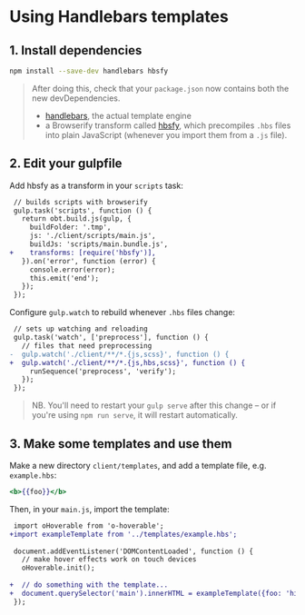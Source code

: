 # Using Handlebars templates

## 1. Install dependencies

```sh
npm install --save-dev handlebars hbsfy
```

> After doing this, check that your `package.json` now contains both the new devDependencies.
> - [handlebars](http://handlebarsjs.com/), the actual template engine
> - a Browserify transform called [hbsfy](https://github.com/epeli/node-hbsfy), which precompiles `.hbs` files into plain JavaScript (whenever you import them from a `.js` file).


## 2. Edit your gulpfile

Add hbsfy as a transform in your `scripts` task:

```diff
 // builds scripts with browserify
 gulp.task('scripts', function () {
   return obt.build.js(gulp, {
     buildFolder: '.tmp',
     js: './client/scripts/main.js',
     buildJs: 'scripts/main.bundle.js',
+    transforms: [require('hbsfy')],
   }).on('error', function (error) {
     console.error(error);
     this.emit('end');
   });
 });
```

Configure `gulp.watch` to rebuild whenever `.hbs` files change:

```diff
 // sets up watching and reloading
 gulp.task('watch', ['preprocess'], function () {
   // files that need preprocessing
-  gulp.watch('./client/**/*.{js,scss}', function () {
+  gulp.watch('./client/**/*.{js,hbs,scss}', function () {
     runSequence('preprocess', 'verify');
   });
 });
``` 

> NB. You'll need to restart your `gulp serve` after this change – or if you're using `npm run serve`, it will restart automatically.


## 3. Make some templates and use them

Make a new directory `client/templates`, and add a template file, e.g. `example.hbs`:

```hbs
<b>{{foo}}</b>
```

Then, in your `main.js`, import the template:

```diff
 import oHoverable from 'o-hoverable';
+import exampleTemplate from '../templates/example.hbs';
 
 document.addEventListener('DOMContentLoaded', function () {
   // make hover effects work on touch devices
   oHoverable.init();
 
+  // do something with the template...
+  document.querySelector('main').innerHTML = exampleTemplate({foo: 'hi'});
 });
```
